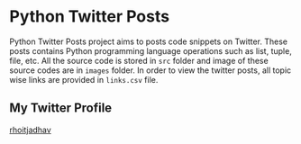 # Python Twitter Posts

Python Twitter Posts project aims to posts code snippets on Twitter. These posts contains Python programming language operations such as list, tuple, file, etc. All the source code is stored in `src` folder and image of these source codes are in `images` folder. In order to view the twitter posts, all topic wise links are provided in `links.csv` file.

## My Twitter Profile

[rhoitjadhav](https://twitter.com/rhoitjadhav)
